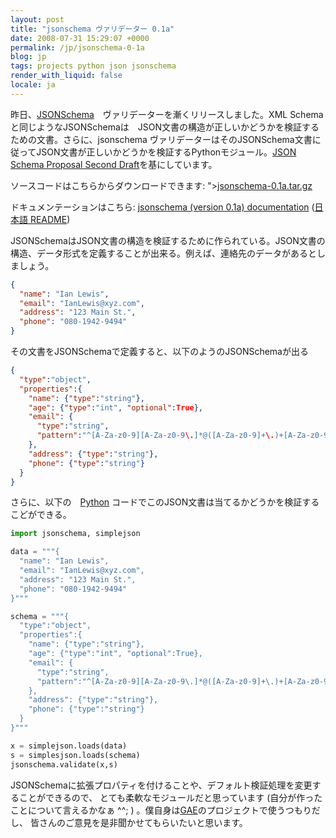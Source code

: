 ```yaml
---
layout: post
title: "jsonschema ヴァリデーター 0.1a"
date: 2008-07-31 15:29:07 +0000
permalink: /jp/jsonschema-0-1a
blog: jp
tags: projects python json jsonschema
render_with_liquid: false
locale: ja
---
```


昨日、[JSONSchema](http://tinyurl.com/32qd4v)　ヴァリデーターを漸くリリースしました。XML
Schemaと同じようなJSONSchemaは　JSON文書の構造が正しいかどうかを検証するための文書。さらに、jsonschema
ヴァリデーターはそのJSONSchema文書に従ってJSON文書が正しいかどうかを検証するPythonモジュール。[JSON
Schema Proposal Second
Draft](http://groups.google.com/group/json-schema/web/json-schema-proposal---second-draft)を基にしています。

ソースコードはこちらからダウンロードできます: ">[jsonschema-0.1a.tar.gz](http://jsonschema.googlecode.com/files/jsonschema-0.1a.tar.gz)

ドキュメンテーションはこちら: [jsonschema (version 0.1a) documentation](http://hg.monologista.jp/json-schema/raw-file/41132f2b2b57/docs/jsonschema.html)
([日本語 README](http://hg.monologista.jp/json-schema/raw-file/41132f2b2b57/README.ja.utf8.txt))</p>

JSONSchemaはJSON文書の構造を検証するために作られている。JSON文書の構造、データ形式を定義することが出来る。例えば、連絡先のデータがあるとしましょう。

```json
{
  "name": "Ian Lewis",
  "email": "IanLewis@xyz.com",
  "address": "123 Main St.",
  "phone": "080-1942-9494"
}
```

その文書をJSONSchemaで定義すると、以下のようのJSONSchemaが出る

```json
{
  "type":"object",
  "properties":{
    "name": {"type":"string"},
    "age": {"type":"int", "optional":True},
    "email": {
      "type":"string",
      "pattern":"^[A-Za-z0-9][A-Za-z0-9\.]*@([A-Za-z0-9]+\.)+[A-Za-z0-9]+$"
    },
    "address": {"type":"string"},
    "phone": {"type":"string"}
  }
}
```

さらに、以下の　<a href="http://www.python.org/" title="Python">Python</a> コードでこのJSON文書は当てるかどうかを検証するこどができる。

```python
import jsonschema, simplejson

data = """{
  "name": "Ian Lewis",
  "email": "IanLewis@xyz.com",
  "address": "123 Main St.",
  "phone": "080-1942-9494"
}"""

schema = """{
  "type":"object",
  "properties":{
    "name": {"type":"string"},
    "age": {"type":"int", "optional":True},
    "email": {
      "type":"string",
      "pattern":"^[A-Za-z0-9][A-Za-z0-9\.]*@([A-Za-z0-9]+\.)+[A-Za-z0-9]+$"
    },
    "address": {"type":"string"},
    "phone": {"type":"string"}
  }
}"""

x = simplejson.loads(data)
s = simplesjson.loads(schema)
jsonschema.validate(x,s)
```

JSONSchemaに拡張プロパティを付けることや、デフォルト検証処理を変更することができるので、
とても柔軟なモジュールだと思っています (自分が作ったことについて言えるかなぁ ^^; )
。僕自身は[GAE](http://code.google.com/appengine/)のプロジェクトで使うつもりだし、
皆さんのご意見を是非聞かせてもらいたいと思います。
